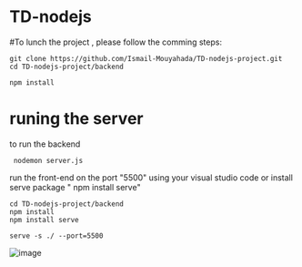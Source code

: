 # TD-nodejs
 
 
 #To lunch the project , please follow the comming steps:
 
   ```
   git clone https://github.com/Ismail-Mouyahada/TD-nodejs-project.git
   cd TD-nodejs-project/backend
   ```
   ```
   npm install
   ```
  # runing the server 
  to run the backend 
  ```
   nodemon server.js
   ```
   run the front-end on the port "5500" using your visual studio code
   or install serve package " npm install serve"
   ```
   cd TD-nodejs-project/backend
   npm install 
   npm install serve
   
   serve -s ./ --port=5500
   ```
   
![image](https://user-images.githubusercontent.com/66369128/222790833-53f32d95-87be-4789-8b58-06ffa1698406.png)
